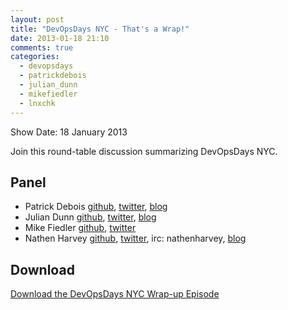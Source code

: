 ```yaml
---
layout: post
title: "DevOpsDays NYC - That's a Wrap!"
date: 2013-01-18 21:10
comments: true
categories: 
  - devopsdays
  - patrickdebois
  - julian_dunn
  - mikefiedler
  - lnxchk
---
```


Show Date:  18 January 2013

Join this round-table discussion summarizing DevOpsDays NYC.

Panel<a name="panel"></a>
-----
* Patrick Debois [github](https://github.com/jedi4ever), [twitter](https://twitter.com/patrickdebois), [blog](http://www.jedi.be/blog)
* Julian Dunn [github](http://github.com/juliandunn), [twitter](http://twitter.com/julian_dunn), [blog](http://www.juliandunn.net/)
* Mike Fiedler [github](http://github.com/miketheman), [twitter](http://twitter.com/mikefiedler)
* Nathen Harvey [github](http://github.com/nathenharvey), [twitter](http://twitter.com/nathenharvey), irc: nathenharvey, [blog](http://nathenharvey.com)

Download
-------

[Download the DevOpsDays NYC Wrap-up Episode](http://traffic.libsyn.com/foodfight/dod-nyc-wrapup.mp3)
